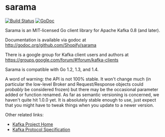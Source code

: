 sarama
======

[![Build Status](https://travis-ci.org/Shopify/sarama.svg?branch=master)](https://travis-ci.org/Shopify/sarama)
[![GoDoc](https://godoc.org/github.com/Shopify/sarama?status.png)](https://godoc.org/github.com/Shopify/sarama)

Sarama is an MIT-licensed Go client library for Apache Kafka 0.8 (and later).

Documentation is available via godoc at http://godoc.org/github.com/Shopify/sarama

There is a google group for Kafka client users and authors at https://groups.google.com/forum/#!forum/kafka-clients

Sarama is compatible with Go 1.2, 1.3, and 1.4.

A word of warning: the API is not 100% stable. It won't change much (in particular the low-level
Broker and Request/Response objects could *probably* be considered frozen) but there may be the occasional
parameter added or function renamed. As far as semantic versioning is concerned, we haven't quite hit 1.0.0 yet.
It is absolutely stable enough to use, just expect that you might have to tweak things when you update to a newer version.

Other related links:
* [Kafka Project Home](https://kafka.apache.org/)
* [Kafka Protocol Specification](https://cwiki.apache.org/confluence/display/KAFKA/A+Guide+To+The+Kafka+Protocol)
